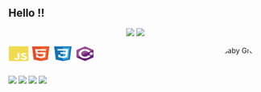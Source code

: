 ## Hello !!
<div align="center">
  <img height="50%" src="https://github-readme-stats.vercel.app/api?username=Glrmfranco&show_icons=true&theme=dracula&include_all_commits=true&count_private=true"/>
  <img height="50%" src="https://github-readme-stats.vercel.app/api/top-langs/?username=Glrmfranco&layout=compact&langs_count=7&theme=dracula"/>
</div>
<div style="display: inline_block"><br>
  <img align="center" alt="Js" height="30" width="40" src="https://raw.githubusercontent.com/devicons/devicon/master/icons/javascript/javascript-plain.svg">  
  <img align="center" alt="HTML" height="30" width="40" src="https://raw.githubusercontent.com/devicons/devicon/master/icons/html5/html5-original.svg">
  <img align="center" alt="CSS" height="30" width="40" src="https://raw.githubusercontent.com/devicons/devicon/master/icons/css3/css3-original.svg">
  <img align="center" alt="Csharp" height="30" width="40" src="https://raw.githubusercontent.com/devicons/devicon/master/icons/csharp/csharp-original.svg">
  <img align="right" alt="Baby Grogu" height="150" style="border-radius: 50%;" src="https://avatarfiles.alphacoders.com/261/thumb-1920-261915.jpg">
</div> 
  
  ##

<div> 
  <a href="https://www.youtube.com/channel/UCPYmtetDKx01OK6Vvuc79OQ" target="_blank"><img src="https://img.shields.io/badge/YouTube-FF0000?style=for-the-badge&logo=youtube&logoColor=white" target="_blank"></a>
  <a href="https://www.instagram.com/glrm1/" target="_blank"><img src="https://img.shields.io/badge/-Instagram-%23E4405F?style=for-the-badge&logo=instagram&logoColor=white" target="_blank"></a>
 	   <a href = "mailto:glrmfranco@gmail.com"><img src="https://img.shields.io/badge/-Gmail-%23333?style=for-the-badge&logo=gmail&logoColor=white" target="_blank"></a>
  <a href="https://www.linkedin.com/in/guilherme-franco-8ba489a4/" target="_blank"><img src="https://img.shields.io/badge/-LinkedIn-%230077B5?style=for-the-badge&logo=linkedin&logoColor=white" target="_blank"></a> 
</div>

